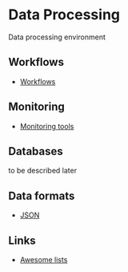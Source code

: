 # Data Processing

Data processing environment

## Workflows

- [Workflows](workflows/links.md)

## Monitoring

- [Monitoring tools](monitoring/monitoring-tools.md)

## Databases

to be described later

## Data formats

- [JSON](data-formats/json.md)

## Links

- [Awesome lists](awesome-lists.md)

